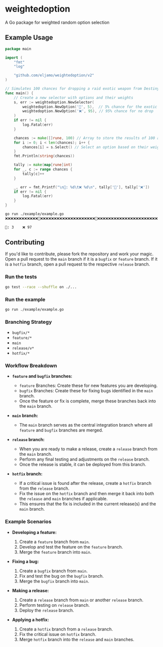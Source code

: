 # weightedoption

A Go package for weighted random option selection

## Example Usage

```go
package main

import (
	"fmt"
	"log"

	"github.com/eljamo/weightedoption/v2"
)

// Simulates 100 chances for dropping a raid exotic weapon from Destiny, which has a 5% drop chance when a player completes the raid
func main() {
	// Create a new selector with options and their weights
	s, err := weightedoption.NewSelector(
		weightedoption.NewOption('🔫', 5),  // 5% chance for the exotic weapon
		weightedoption.NewOption('❌', 95), // 95% chance for no drop
	)
	if err != nil {
		log.Fatal(err)
	}

	chances := make([]rune, 100) // Array to store the results of 100 attempts
	for i := 0; i < len(chances); i++ {
		chances[i] = s.Select() // Select an option based on their weights
	}
	fmt.Println(string(chances))

	tally := make(map[rune]int)
	for _, c := range chances {
		tally[c]++
	}

	_, err = fmt.Printf("\n🔫: %d\t❌ %d\n", tally['🔫'], tally['❌'])
	if err != nil {
		log.Fatal(err)
	}
}
```

```bash
go run ./example/example.go
❌❌❌❌❌❌❌❌❌❌❌❌🔫❌❌❌❌❌❌❌❌❌❌❌❌❌❌❌❌❌❌❌❌🔫❌❌❌❌❌❌❌❌❌❌❌❌❌❌❌❌❌❌❌❌❌❌❌❌❌❌❌❌❌❌❌❌❌❌❌❌❌❌❌❌❌❌❌❌❌❌❌❌❌❌❌❌❌🔫❌❌❌❌❌❌❌❌❌❌❌❌

🔫: 3	❌ 97
```

## Contributing

If you'd like to contribute, please fork the repository and work your magic. Open a pull request to the `main` branch if it is a `bugfix` or `feature` branch. If it is a `hotfix` branch, open a pull request to the respective `release` branch.

### Run the tests

```bash
go test --race --shuffle on ./...
```

### Run the example

```bash
go run ./example/example.go
```

### Branching Strategy

- `bugfix/*`
- `feature/*`
- `main`
- `release/v*`
- `hotfix/*`

### Workflow Breakdown

- **`feature` and `bugfix` branches:**

  - `feature` Branches: Create these for new features you are developing.
  - `bugfix` Branches: Create these for fixing bugs identified in the `main` branch.
  - Once the feature or fix is complete, merge these branches back into the `main` branch.

- **`main` branch:**

  - The `main` branch serves as the central integration branch where all `feature` and `bugfix` branches are merged.

- **`release` branch:**

  - When you are ready to make a release, create a `release` branch from the `main` branch.
  - Perform any final testing and adjustments on the `release` branch.
  - Once the release is stable, it can be deployed from this branch.

- **`hotfix` branch:**

  - If a critical issue is found after the release, create a `hotfix` branch from the `release` branch.
  - Fix the issue on the `hotfix` branch and then merge it back into both the `release` and `main` branches if applicable.
  - This ensures that the fix is included in the current release(s) and the `main` branch.

### Example Scenarios

- **Developing a feature:**

  1. Create a `feature` branch from `main`.
  2. Develop and test the feature on the `feature` branch.
  3. Merge the `feature` branch into `main`.

- **Fixing a bug:**

  1. Create a `bugfix` branch from `main`.
  2. Fix and test the bug on the `bugfix` branch.
  3. Merge the `bugfix` branch into `main`.

- **Making a release:**

  1. Create a `release` branch from `main` or another `release` branch.
  2. Perform testing on `release` branch.
  3. Deploy the `release` branch.

- **Applying a hotfix:**
  1. Create a `hotfix` branch from a `release` branch.
  2. Fix the critical issue on `hotfix` branch.
  3. Merge `hotfix` branch into the `release` and `main` branches.
